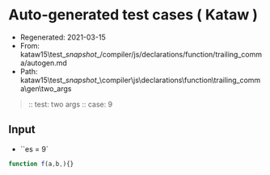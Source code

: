 # Auto-generated test cases ( Kataw )
- Regenerated: 2021-03-15
- From: kataw15\test\__snapshot__/compiler/js/declarations/function/trailing_comma/autogen.md
- Path: kataw15\test\__snapshot__\compiler\js\declarations\function\trailing_comma\gen\two_args
> :: test: two args
> :: case: 9
## Input
- ``es = 9`

`````js
function f(a,b,){}
`````
